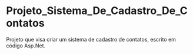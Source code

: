 # Projeto_Sistema_De_Cadastro_De_Contatos
Projeto que visa criar um sistema de cadastro de contatos, escrito em código Asp.Net.
